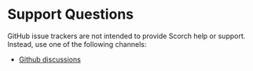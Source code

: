 # Support Questions

GitHub issue trackers are not intended to provide Scorch help or support. Instead, use one of the following channels:

- [Github discussions](https://github.com/emberfuse/blaze/discussions)
